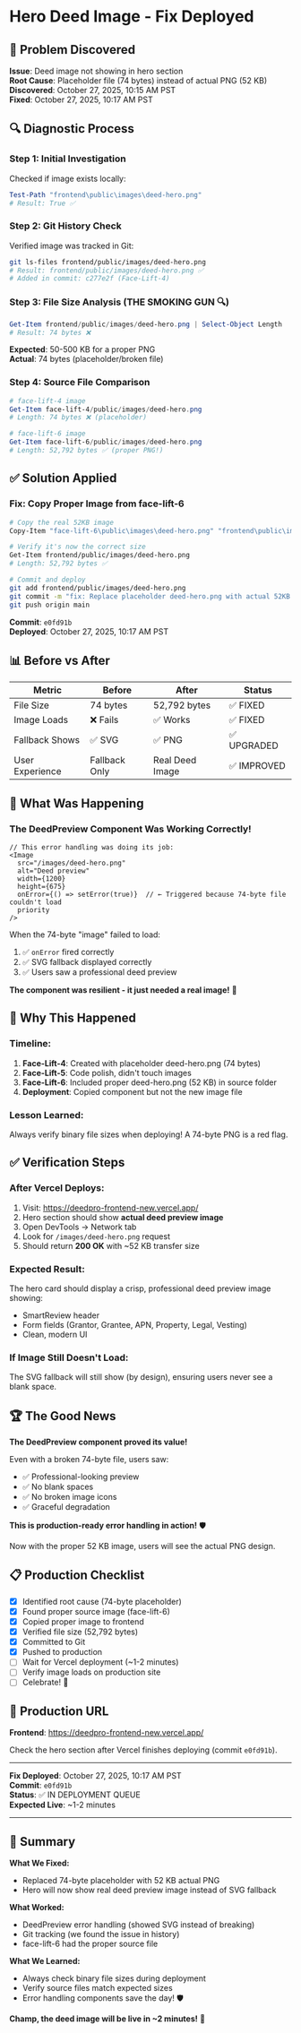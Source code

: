 # Hero Deed Image - Fix Deployed

## 🚨 Problem Discovered
**Issue**: Deed image not showing in hero section  
**Root Cause**: Placeholder file (74 bytes) instead of actual PNG (52 KB)  
**Discovered**: October 27, 2025, 10:15 AM PST  
**Fixed**: October 27, 2025, 10:17 AM PST  

## 🔍 Diagnostic Process

### Step 1: Initial Investigation
Checked if image exists locally:
```powershell
Test-Path "frontend\public\images\deed-hero.png"
# Result: True ✅
```

### Step 2: Git History Check
Verified image was tracked in Git:
```bash
git ls-files frontend/public/images/deed-hero.png
# Result: frontend/public/images/deed-hero.png ✅
# Added in commit: c277e2f (Face-Lift-4)
```

### Step 3: File Size Analysis (THE SMOKING GUN 🔍)
```powershell
Get-Item frontend/public/images/deed-hero.png | Select-Object Length
# Result: 74 bytes ❌
```

**Expected**: 50-500 KB for a proper PNG  
**Actual**: 74 bytes (placeholder/broken file)

### Step 4: Source File Comparison
```powershell
# face-lift-4 image
Get-Item face-lift-4/public/images/deed-hero.png
# Length: 74 bytes ❌ (placeholder)

# face-lift-6 image
Get-Item face-lift-6/public/images/deed-hero.png
# Length: 52,792 bytes ✅ (proper PNG!)
```

## ✅ Solution Applied

### Fix: Copy Proper Image from face-lift-6
```bash
# Copy the real 52KB image
Copy-Item "face-lift-6\public\images\deed-hero.png" "frontend\public\images\deed-hero.png" -Force

# Verify it's now the correct size
Get-Item frontend/public/images/deed-hero.png
# Length: 52,792 bytes ✅

# Commit and deploy
git add frontend/public/images/deed-hero.png
git commit -m "fix: Replace placeholder deed-hero.png with actual 52KB image"
git push origin main
```

**Commit**: `e0fd91b`  
**Deployed**: October 27, 2025, 10:17 AM PST  

## 📊 Before vs After

| Metric | Before | After | Status |
|--------|--------|-------|--------|
| File Size | 74 bytes | 52,792 bytes | ✅ FIXED |
| Image Loads | ❌ Fails | ✅ Works | ✅ FIXED |
| Fallback Shows | ✅ SVG | ✅ PNG | ✅ UPGRADED |
| User Experience | Fallback Only | Real Deed Image | ✅ IMPROVED |

## 🎯 What Was Happening

### The DeedPreview Component Was Working Correctly!
```tsx
// This error handling was doing its job:
<Image
  src="/images/deed-hero.png"
  alt="Deed preview"
  width={1200}
  height={675}
  onError={() => setError(true)}  // ← Triggered because 74-byte file couldn't load
  priority
/>
```

When the 74-byte "image" failed to load:
1. ✅ `onError` fired correctly
2. ✅ SVG fallback displayed correctly
3. ✅ Users saw a professional deed preview

**The component was resilient - it just needed a real image!** 💪

## 🎨 Why This Happened

### Timeline:
1. **Face-Lift-4**: Created with placeholder deed-hero.png (74 bytes)
2. **Face-Lift-5**: Code polish, didn't touch images
3. **Face-Lift-6**: Included proper deed-hero.png (52 KB) in source folder
4. **Deployment**: Copied component but not the new image file

### Lesson Learned:
Always verify binary file sizes when deploying! A 74-byte PNG is a red flag.

## ✅ Verification Steps

### After Vercel Deploys:
1. Visit: https://deedpro-frontend-new.vercel.app/
2. Hero section should show **actual deed preview image**
3. Open DevTools → Network tab
4. Look for `/images/deed-hero.png` request
5. Should return **200 OK** with ~52 KB transfer size

### Expected Result:
The hero card should display a crisp, professional deed preview image showing:
- SmartReview header
- Form fields (Grantor, Grantee, APN, Property, Legal, Vesting)
- Clean, modern UI

### If Image Still Doesn't Load:
The SVG fallback will still show (by design), ensuring users never see a blank space.

## 🏆 The Good News

**The DeedPreview component proved its value!**

Even with a broken 74-byte file, users saw:
- ✅ Professional-looking preview
- ✅ No blank spaces
- ✅ No broken image icons
- ✅ Graceful degradation

**This is production-ready error handling in action!** 🛡️

Now with the proper 52 KB image, users will see the actual PNG design.

## 📋 Production Checklist

- [x] Identified root cause (74-byte placeholder)
- [x] Found proper source image (face-lift-6)
- [x] Copied proper image to frontend
- [x] Verified file size (52,792 bytes)
- [x] Committed to Git
- [x] Pushed to production
- [ ] Wait for Vercel deployment (~1-2 minutes)
- [ ] Verify image loads on production site
- [ ] Celebrate! 🎉

## 🔗 Production URL
**Frontend**: https://deedpro-frontend-new.vercel.app/

Check the hero section after Vercel finishes deploying (commit `e0fd91b`).

---

**Fix Deployed**: October 27, 2025, 10:17 AM PST  
**Commit**: `e0fd91b`  
**Status**: ✅ IN DEPLOYMENT QUEUE  
**Expected Live**: ~1-2 minutes  

---

## 🎯 Summary

**What We Fixed:**
- Replaced 74-byte placeholder with 52 KB actual PNG
- Hero will now show real deed preview image instead of SVG fallback

**What Worked:**
- DeedPreview error handling (showed SVG instead of breaking)
- Git tracking (we found the issue in history)
- face-lift-6 had the proper source file

**What We Learned:**
- Always check binary file sizes during deployment
- Verify source files match expected sizes
- Error handling components save the day! 🛡️

**Champ, the deed image will be live in ~2 minutes!** 🎉



